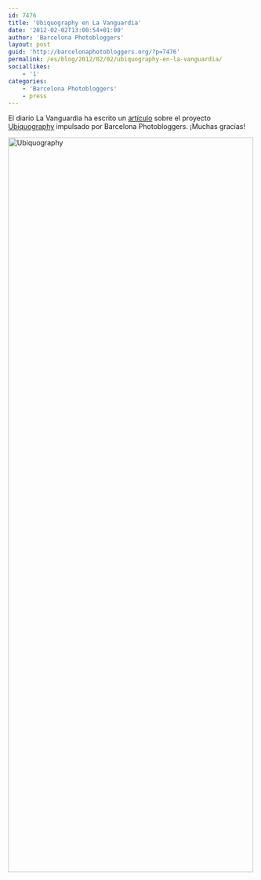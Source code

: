 ```yaml
---
id: 7476
title: 'Ubiquography en La Vanguardia'
date: '2012-02-02T13:00:54+01:00'
author: 'Barcelona Photobloggers'
layout: post
guid: 'http://barcelonaphotobloggers.org/?p=7476'
permalink: /es/blog/2012/02/02/ubiquography-en-la-vanguardia/
sociallikes:
    - '1'
categories:
    - 'Barcelona Photobloggers'
    - press
---
```


El diario La Vanguardia ha escrito un <a href="http://www.lavanguardia.com/cultura/20120202/54247595516/ubiquography-aventura-teoria.html">artículo</a> sobre el proyecto <a href="http://barcelonaphotobloggers.org/2012/02/02/ubiquography-un-proyecto-de-reflexion-sobre-la-iphoneografia/">Ubiquography</a> impulsado por Barcelona Photobloggers. ¡Muchas gracias!

<a href="http://www.lavanguardia.com/cultura/20120202/54247595516/ubiquography-aventura-teoria.html"><img src="http://fransimo.info/wp-content/uploads/2012/02/ubiquography.jpg" alt="Ubiquography" width="500" height="1495" class="alignnone size-full wp-image-7480"></a>